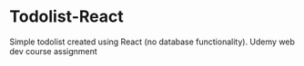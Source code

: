 # Todolist-React
Simple todolist created using React (no database functionality). Udemy web dev course assignment
